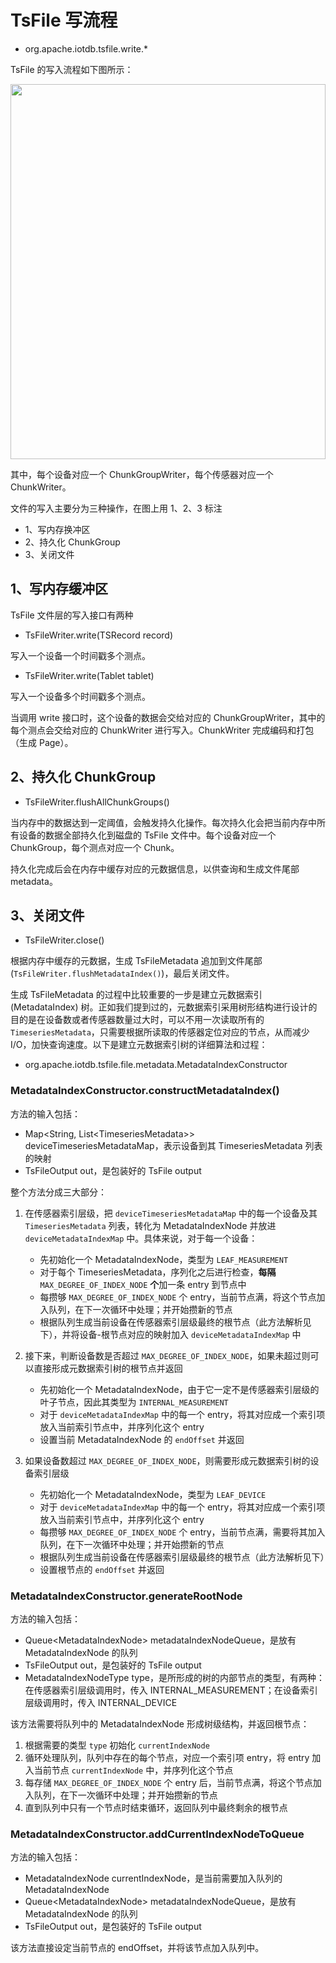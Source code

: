 <!--

    Licensed to the Apache Software Foundation (ASF) under one
    or more contributor license agreements.  See the NOTICE file
    distributed with this work for additional information
    regarding copyright ownership.  The ASF licenses this file
    to you under the Apache License, Version 2.0 (the
    "License"); you may not use this file except in compliance
    with the License.  You may obtain a copy of the License at
    
        http://www.apache.org/licenses/LICENSE-2.0
    
    Unless required by applicable law or agreed to in writing,
    software distributed under the License is distributed on an
    "AS IS" BASIS, WITHOUT WARRANTIES OR CONDITIONS OF ANY
    KIND, either express or implied.  See the License for the
    specific language governing permissions and limitations
    under the License.

-->

# TsFile 写流程

* org.apache.iotdb.tsfile.write.*

TsFile 的写入流程如下图所示：

<img style="width:100%; max-width:800px; max-height:600px; margin-left:auto; margin-right:auto; display:block;" src="https://user-images.githubusercontent.com/19167280/73625238-efba2980-467e-11ea-927e-a7021f8153af.png">

其中，每个设备对应一个 ChunkGroupWriter，每个传感器对应一个 ChunkWriter。

文件的写入主要分为三种操作，在图上用 1、2、3 标注

* 1、写内存换冲区
* 2、持久化 ChunkGroup
* 3、关闭文件

## 1、写内存缓冲区

TsFile 文件层的写入接口有两种

* TsFileWriter.write(TSRecord record)

 写入一个设备一个时间戳多个测点。

* TsFileWriter.write(Tablet tablet)

 写入一个设备多个时间戳多个测点。

当调用 write 接口时，这个设备的数据会交给对应的 ChunkGroupWriter，其中的每个测点会交给对应的 ChunkWriter 进行写入。ChunkWriter 完成编码和打包（生成 Page）。


## 2、持久化 ChunkGroup

* TsFileWriter.flushAllChunkGroups()

当内存中的数据达到一定阈值，会触发持久化操作。每次持久化会把当前内存中所有设备的数据全部持久化到磁盘的 TsFile 文件中。每个设备对应一个 ChunkGroup，每个测点对应一个 Chunk。

持久化完成后会在内存中缓存对应的元数据信息，以供查询和生成文件尾部 metadata。

## 3、关闭文件

* TsFileWriter.close()

根据内存中缓存的元数据，生成 TsFileMetadata 追加到文件尾部(`TsFileWriter.flushMetadataIndex()`)，最后关闭文件。

生成 TsFileMetadata 的过程中比较重要的一步是建立元数据索引 (MetadataIndex) 树。正如我们提到过的，元数据索引采用树形结构进行设计的目的是在设备数或者传感器数量过大时，可以不用一次读取所有的 `TimeseriesMetadata`，只需要根据所读取的传感器定位对应的节点，从而减少 I/O，加快查询速度。以下是建立元数据索引树的详细算法和过程：

* org.apache.iotdb.tsfile.file.metadata.MetadataIndexConstructor

### MetadataIndexConstructor.constructMetadataIndex()

方法的输入包括：
* Map\<String, List\<TimeseriesMetadata\>\> deviceTimeseriesMetadataMap，表示设备到其 TimeseriesMetadata 列表的映射
* TsFileOutput out，是包装好的 TsFile output

整个方法分成三大部分：
1. 在传感器索引层级，把 `deviceTimeseriesMetadataMap` 中的每一个设备及其 `TimeseriesMetadata` 列表，转化为 MetadataIndexNode 并放进 `deviceMetadataIndexMap` 中。具体来说，对于每一个设备：
    * 先初始化一个 MetadataIndexNode，类型为 `LEAF_MEASUREMENT`
    * 对于每个 TimeseriesMetadata，序列化之后进行检查，**每隔** `MAX_DEGREE_OF_INDEX_NODE` **个**加一条 entry 到节点中
    * 每攒够 `MAX_DEGREE_OF_INDEX_NODE` 个 entry，当前节点满，将这个节点加入队列，在下一次循环中处理；并开始攒新的节点
    * 根据队列生成当前设备在传感器索引层级最终的根节点（此方法解析见下），并将设备-根节点对应的映射加入 `deviceMetadataIndexMap` 中

2. 接下来，判断设备数是否超过 `MAX_DEGREE_OF_INDEX_NODE`，如果未超过则可以直接形成元数据索引树的根节点并返回
    * 先初始化一个 MetadataIndexNode，由于它一定不是传感器索引层级的叶子节点，因此其类型为 `INTERNAL_MEASUREMENT`
    * 对于 `deviceMetadataIndexMap` 中的每一个 entry，将其对应成一个索引项放入当前索引节点中，并序列化这个 entry
    * 设置当前 MetadataIndexNode 的 `endOffset` 并返回

3. 如果设备数超过 `MAX_DEGREE_OF_INDEX_NODE`，则需要形成元数据索引树的设备索引层级
    * 先初始化一个 MetadataIndexNode，类型为 `LEAF_DEVICE`
    * 对于 `deviceMetadataIndexMap` 中的每一个 entry，将其对应成一个索引项放入当前索引节点中，并序列化这个 entry
    * 每攒够 `MAX_DEGREE_OF_INDEX_NODE` 个 entry，当前节点满，需要将其加入队列，在下一次循环中处理；并开始攒新的节点
    * 根据队列生成当前设备在传感器索引层级最终的根节点（此方法解析见下）
    * 设置根节点的 `endOffset` 并返回

### MetadataIndexConstructor.generateRootNode

方法的输入包括：
* Queue\<MetadataIndexNode\> metadataIndexNodeQueue，是放有 MetadataIndexNode 的队列
* TsFileOutput out，是包装好的 TsFile output
* MetadataIndexNodeType type，是所形成的树的内部节点的类型，有两种：在传感器索引层级调用时，传入 INTERNAL_MEASUREMENT；在设备索引层级调用时，传入 INTERNAL_DEVICE

该方法需要将队列中的 MetadataIndexNode 形成树级结构，并返回根节点：
1. 根据需要的类型 `type` 初始化 `currentIndexNode`
2. 循环处理队列，队列中存在的每个节点，对应一个索引项 entry，将 entry 加入当前节点 `currentIndexNode` 中，并序列化这个节点
3. 每存储 `MAX_DEGREE_OF_INDEX_NODE` 个 entry 后，当前节点满，将这个节点加入队列，在下一次循环中处理；并开始攒新的节点
4. 直到队列中只有一个节点时结束循环，返回队列中最终剩余的根节点

### MetadataIndexConstructor.addCurrentIndexNodeToQueue

方法的输入包括：
* MetadataIndexNode currentIndexNode，是当前需要加入队列的 MetadataIndexNode
* Queue\<MetadataIndexNode\> metadataIndexNodeQueue，是放有 MetadataIndexNode 的队列
* TsFileOutput out，是包装好的 TsFile output

该方法直接设定当前节点的 endOffset，并将该节点加入队列中。
